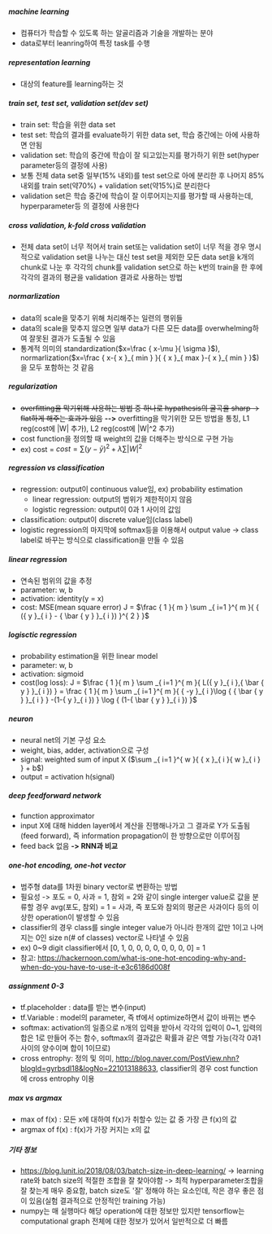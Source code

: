 ##### machine learning
- 컴퓨터가 학습할 수 있도록 하는 알골리즘과 기술을 개발하는 분야
- data로부터 leanring하여 특정 task를 수행

##### representation learning
- 대상의 feature를 learning하는 것

##### train set, test set, validation set(dev set)
- train set: 학습을 위한 data set
- test set: 학습의 결과를 evaluate하기 위한 data set, 학습 중간에는 아에 사용하면 안됨
- validation set: 학습의 중간에 학습이 잘 되고있는지를 평가하기 위한 set(hyper parameter등의 결정에 사용)
- 보통 전체 data set중 일부(15% 내외)를 test set으로 아에 분리한 후 나머지 85%내외를 train set(약70%) + validation set(약15%)로 분리한다
- validation set은 학습 중간에 학습이 잘 이루어지는지를 평가할 때 사용하는데, hyperparameter등 의 결정에 사용한다

##### cross validation, k-fold cross validation
- 전체 data set이 너무 적어서 train set또는 validation set이 너무 적을 경우 명시적으로 validation set을 나누는 대신 test set을 제외한 모든 data set을 k개의 chunk로 나눈 후 각각의 chunk를 validation set으로 하는 k번의 train을 한 후에 각각의 결과의 평균을 validation 결과로 사용하는 방법

##### normarlization
- data의 scale을 맞추기 위해 처리해주는 일련의 행위들
- data의 scale을 맞추지 않으면 일부 data가 다른 모든 data를 overwhelming하여 잘못된 결과가 도출될 수 있음
- 통계적 의미의 standardization($x=\frac { x-\mu  }{ \sigma }$), normarlization($x=\frac { x-{ x }_{ min } }{ { x }_{ max }-{ x }_{ min } }$)을 모두 포함하는 것 같음

##### regularization
- ~~overfitting을 막기위해 사용하는 방법 중 하나로 hypathesis의 굴곡을 sharp -> flat하게 해주는 효과가 있음~~ **-->** overfitting을 막기위한 모든 방법을 통칭, L1 reg(cost에 |W| 추가), L2 reg(cost에 |W|^2 추가)
- cost function을 정의할 때 weight의 값을 더해주는 방식으로 구현 가능
- ex) cost = $cost=\sum { { (y-\bar { y } ) }^{ 2 } } +\lambda \sum { { \left| W \right|  }^{ 2 } }$

##### regression vs classification
- regression: output이 continuous value임, ex) probability estimation
	- linear regression: output의 범위가 제한적이지 않음
	- logistic regression: output이 0과 1 사이의 값임
- classification: output이 discrete value임(class label)
- logistic regression의 마지막에 softmax등을 이용해서 output value -> class label로 바꾸는 방식으로 classification을 만들 수 있음

##### linear regression
- 연속된 범위의 값을 추정
- parameter: w, b
- activation: identity(y = x)
- cost: MSE(mean square error) J = $\frac { 1 }{ m } \sum _{ i=1 }^{ m }{ { ({ y }_{ i } - { \bar { y }  }_{ i }) }^{ 2 } }$

##### logisctic regression
- probability estimation을 위한 linear model
- parameter: w, b
- activation: sigmoid
- cost(log loss): J = $\frac { 1 }{ m } \sum _{ i=1 }^{ m }{ L({ y }_{ i },{ \bar { y }  }_{ i }) } = \frac { 1 }{ m } \sum _{ i=1 }^{ m }{ { -y }_{ i }\log { { \bar { y }  }_{ i } } -(1-{ y }_{ i }) } \log { (1-{ \bar { y }  }_{ i }) }$

##### neuron
- neural net의 기본 구성 요소
- weight, bias, adder, activation으로 구성
- signal: weighted sum of input X ($\sum _{ i=1 }^{ w }{ { x }_{ i }{ w }_{ i } } + b$)
- output = activation h(signal)

##### deep feedforward network
- function approximator
- input X에 대해 hidden layer에서 계산을 진행해나가고 그 결과로 Y가 도출됨(feed forward), 즉 information propagation이 한 방향으로만 이루어짐
- feed back 없음 **-> RNN과 비교**

##### one-hot encoding, one-hot vector
- 범주형 data를 1차원 binary vector로 변환하는 방법
- 필요성 -> 포도 = 0, 사과 = 1, 참외 = 2와 같이 single interger value로 값을 분류할 경우 avg(포도, 참외) = 1 = 사과, 즉 포도와 참외의 평균은 사과이다 등의 이상한 operation이 발생할 수 있음
- classifier의 경우 class를 single integer value가 아니라 한개의 값만 1이고 나머지는 0인 size n(# of classes) vector로 나타낼 수 있음
- ex) 0~9 digit classifier에서 [0, 1, 0, 0, 0, 0, 0, 0, 0, 0] = 1
- 참고: https://hackernoon.com/what-is-one-hot-encoding-why-and-when-do-you-have-to-use-it-e3c6186d008f

##### assignment 0-3
- tf.placeholder : data를 받는 변수(input)
- tf.Variable : model의 parameter, 즉 tf에서 optimize하면서 값이 바뀌는 변수
- softmax: activation의 일종으로 n개의 입력을 받아서 각각의 입력이 0~1, 입력의 합은 1로 만들어 주는 함수, softmax의 결과값은 확률과 같은 역할 가능(각각 0과1사이의 양수이며 합이 1이므로)
- cross entrophy: 정의 및 의미, http://blog.naver.com/PostView.nhn?blogId=gyrbsdl18&logNo=221013188633, classifier의 경우 cost function에 cross entrophy 이용

##### max vs argmax
- max of f(x) : 모든 x에 대하여 f(x)가 취할수 있는 값 중 가장 큰 f(x)의 값
- argmax of f(x) : f(x)가 가장 커지는 x의 값

##### 기타 정보
- https://blog.lunit.io/2018/08/03/batch-size-in-deep-learning/ -> learning rate와 batch size의 적절한 조합을 잘 찾아야함 -> 최적 hyperparameter조합을 잘 찾는게 매우 중요함, batch size도 '잘' 정해야 하는 요소인데, 작은 경우 좋은 점이 있음(실험 결과적으로 안정적인 training 가능)
- numpy는 매 실행마다 해당 operation에 대한 정보만 있지만 tensorflow는 computational graph 전체에 대한 정보가 있어서 일반적으로 더 빠름
